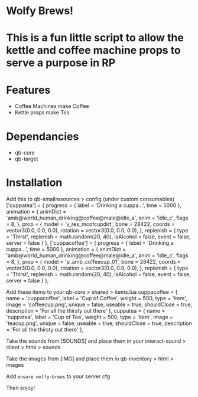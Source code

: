 # Wolfy Brews! 

# This is a fun little script to allow the kettle and coffee machine props to serve a purpose in RP

# Features 
- Coffee Machines make Coffee
- Kettle props make Tea 

# Dependancies 
- qb-core
- qb-target

# Installation

Add this to qb-smallresources > config (under custom consumables)
        ['cuppatea'] = {
            progress = {
                label = 'Drinking a cuppa...',
                time = 5000
            },
            animation = {
                animDict = 'amb@world_human_drinking@coffee@male@idle_a',
                anim = 'idle_c',
                flags = 8,
            },
            prop = {
                model = 'v_res_mcofcupdirt',
                bone = 28422,
                coords = vector3(0.0, 0.0, 0.0),
                rotation = vector3(0.0, 0.0, 0.0),
            },
            replenish = {
                type = 'Thirst',
                replenish = math.random(20, 40),
                isAlcohol = false, 
                event = false, 
                server = false 
            }
        },
        ['cuppacoffee'] = {
            progress = {
                label = 'Drinking a cuppa...',
                time = 5000
            },
            animation = {
                animDict = 'amb@world_human_drinking@coffee@male@idle_a',
                anim = 'idle_c',
                flags = 8,
            },
            prop = {
                model = 'p_amb_coffeecup_01',
                bone = 28422,
                coords = vector3(0.0, 0.0, 0.0),
                rotation = vector3(0.0, 0.0, 0.0),
            },
            replenish = {
                type = 'Thirst',
                replenish = math.random(20, 40),
                isAlcohol = false,
                event = false, 
                server = false 
            }
        },

Add these items to your qb-core > shared > items.lua
    cuppacoffee                 = { name = 'cuppacoffee', label = 'Cup of Coffee', weight = 500, type = 'item', image = 'coffeecup.png', unique = false, useable = true, shouldClose = true, description = 'For all the thirsty out there' },
    cuppatea                 = { name = 'cuppatea', label = 'Cup of Tea', weight = 500, type = 'item', image = 'teacup.png', unique = false, useable = true, shouldClose = true, description = 'For all the thirsty out there' },

Take the sounds from [SOUNDS] and place them in your interact-sound > client > html > sounds

Take the images from [IMG] and place them in qb-inventory > html > images

Add `ensure wolfy-brews` to your server cfg

Then enjoy! 


